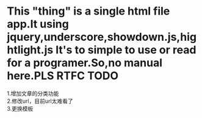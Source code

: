This "thing" is a single html file app.It using jquery,underscore,showdown.js,hightlight.js
It's to simple to use or read for a programer.So,no manual here.PLS RTFC
TODO
===
1.增加文章的分类功能  
2.修改url，目前url太难看了  
3.更换模板
